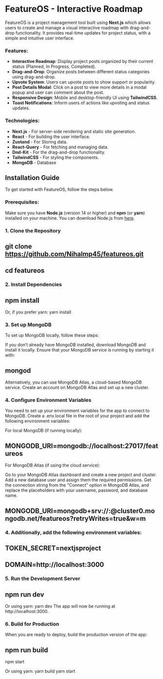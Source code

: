 # FeatureOS - Interactive Roadmap

FeatureOS is a project management tool built using **Next.js** which allows users to create and manage a visual interactive roadmap with drag-and-drop functionality. It provides real-time updates for project status, with a simple and intuitive user interface.

### Features:
- **Interactive Roadmap**: Display project posts organized by their current status (Planned, In Progress, Completed).
- **Drag-and-Drop**: Organize posts between different status categories using drag-and-drop.
- **Upvote System**: Users can upvote posts to show support or popularity.
- **Post Details Modal**: Click on a post to view more details in a modal popup and user can comment about the post.
- **Responsive Design**: Mobile and desktop-friendly UI using **TailwindCSS**.
- **Toast Notifications**: Inform users of actions like upvoting and status updates.

### Technologies:
- **Next.js** - For server-side rendering and static site generation.
- **React** - For building the user interface.
- **Zustand** - For Storing data.
- **React-Query** - For fetching and managing data.
- **Dnd-Kit** - For the drag-and-drop functionality.
- **TailwindCSS** - For styling the components.
- **MongoDB** - Database

## Installation Guide

To get started with FeatureOS, follow the steps below.

### Prerequisites:
Make sure you have **Node.js** (version 14 or higher) and **npm** (or **yarn**) installed on your machine. You can download Node.js from [here](https://nodejs.org/).

### 1. Clone the Repository

## git clone https://github.com/Nihalmp45/featureos.git
## cd featureos


### 2. Install Dependencies

## npm install
Or, if you prefer yarn:
yarn install

### 3. Set up MongoDB
To set up MongoDB locally, follow these steps:

If you don’t already have MongoDB installed, download MongoDB and install it locally. Ensure that your MongoDB service is running by starting it with:
## mongod

Alternatively, you can use MongoDB Atlas, a cloud-based MongoDB service. Create an account on MongoDB Atlas and set up a new cluster.

### 4. Configure Environment Variables
You need to set up your environment variables for the app to connect to MongoDB. Create a .env.local file in the root of your project and add the following environment variables:

For local MongoDB (if running locally):

## MONGODB_URI=mongodb://localhost:27017/featureos

For MongoDB Atlas (if using the cloud service):

Go to your MongoDB Atlas dashboard and create a new project and cluster.
Add a new database user and assign them the required permissions.
Get the connection string from the "Connect" option in MongoDB Atlas, and replace the placeholders with your username, password, and database name.

## MONGODB_URI=mongodb+srv://<username>:<password>@cluster0.mongodb.net/featureos?retryWrites=true&w=m

### 4. Additionally, add the following environment variables:

## TOKEN_SECRET=nextjsproject
## DOMAIN=http://localhost:3000

### 5. Run the Development Server
## npm run dev

Or using yarn:
yarn dev
The app will now be running at http://localhost:3000.

### 6. Build for Production
When you are ready to deploy, build the production version of the app:

## npm run build
npm start

Or using yarn:
yarn build
yarn start

